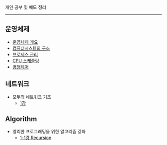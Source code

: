 개인 공부 및 메모 정리

---

## 운영체제

- [운영체제 개요](./Operating-System/운영체제%20개요.md)
- [컴퓨터시스템의 구조](./Operating-System/컴퓨터시스템의%20구조.md)
- [프로세스 관리](./Operating-System/프로세스%20관리.md)
- [CPU 스케줄링](./Operating-System/CPU%20스케줄링.md)
- [병행제어](./Operating-System/병행제어.md)

## 네트워크

- 모두의 네트워크 기초
  - [1장](./Network/모두의%20네트워크%20기초/1장.md)

## Algorithm

- 영리한 프로그래밍을 위한 알고리즘 강좌
  - [1-1강 Recursion](./Algorithm/순환/순환의%20개념과%20기본%20예제1)
